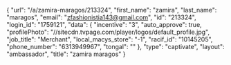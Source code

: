 {
    "url": "\/a\/zamira-maragos\/213324",
    "first_name": "zamira",
    "last_name": "maragos",
    "email": "zfashionistia143@gmail.com",
    "id": "213324",
    "login_id": "1759121",
    "data": {
        "incentive": "3",
        "auto_approve": true,
        "profilePhoto": "\/\/sitecdn.tvpage.com\/player\/logos\/default_profile.jpg",
        "job_title": "Merchant",
        "local_macys_store": "-1",
        "racif_id": "10145205",
        "phone_number": "6313949967",
        "tongal": ""
    },
    "type": "captivate",
    "layout": "ambassador",
    "title": "zamira maragos"
}